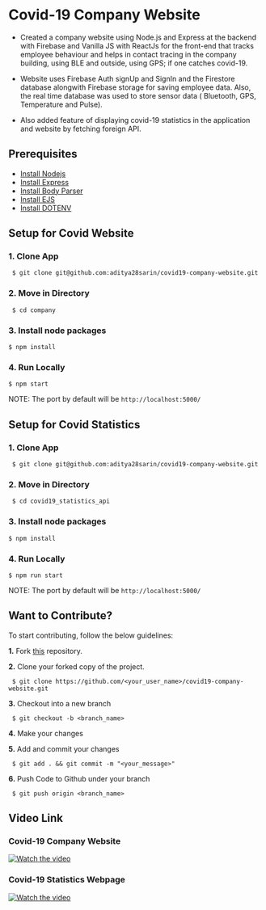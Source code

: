 # Covid-19 Company Website

- Created a company website using Node.js and Express at the backend with Firebase and Vanilla JS with ReactJs for the front-end that tracks employee behaviour and helps in contact tracing in the company building, using BLE and outside, using GPS; if one catches covid-19.

- Website uses Firebase Auth signUp and SignIn and the Firestore database alongwith Firebase storage for saving employee data. Also, the real time database was used to store sensor data ( Bluetooth, GPS, Temperature and Pulse).

- Also added feature of displaying covid-19 statistics in the application and website by fetching foreign API.

## Prerequisites

* [Install Nodejs](https://docs.npmjs.com/downloading-and-installing-node-js-and-npm)
* [Install Express](https://www.npmjs.com/package/express)
* [Install Body Parser](https://www.npmjs.com/package/body-parser)
* [Install EJS](https://www.npmjs.com/package/ejs)
* [Install DOTENV](https://www.npmjs.com/package/dotenv)


## Setup for Covid Website

  ### 1. Clone App
  
 
     $ git clone git@github.com:aditya28sarin/covid19-company-website.git
 
    
 ### 2. Move in Directory
  
     $ cd company
   
    
 ### 3. Install node packages
   ```
   $ npm install 
  ```
  
   ### 4. Run Locally 
   ```
   $ npm start  
  ```
  NOTE: The port by default will be ```http://localhost:5000/```



## Setup for Covid Statistics

  ### 1. Clone App
  
 
     $ git clone git@github.com:aditya28sarin/covid19-company-website.git
 
    
 ### 2. Move in Directory
  
     $ cd covid19_statistics_api
   
    
 ### 3. Install node packages
   ```
   $ npm install 
  ```
  
   ### 4. Run Locally 
   ```
   $ npm run start  
  ```
  NOTE: The port by default will be ```http://localhost:5000/```



## Want to Contribute?

To start contributing, follow the below guidelines: 

**1.**  Fork [this](git@github.com:aditya28sarin/covid19-company-website.git) repository.

**2.**  Clone your forked copy of the project.

     $ git clone https://github.com/<your_user_name>/covid19-company-website.git

     
**3.** Checkout into a new branch 

     $ git checkout -b <branch_name>

**4.** Make your changes

**5.** Add and commit your changes

     $ git add . && git commit -m "<your_message>"
     
**6.** Push Code to Github under your branch 

     $ git push origin <branch_name>   


## Video Link 

### Covid-19 Company Website 

  [![Watch the video](https://img.youtube.com/vi/9EDSI8JlZTw/0.jpg)](https://youtu.be/9EDSI8JlZTw)

### Covid-19 Statistics Webpage

  [![Watch the video](https://img.youtube.com/vi/O9ZCgBhYq2U/0.jpg)](https://youtu.be/O9ZCgBhYq2U)
